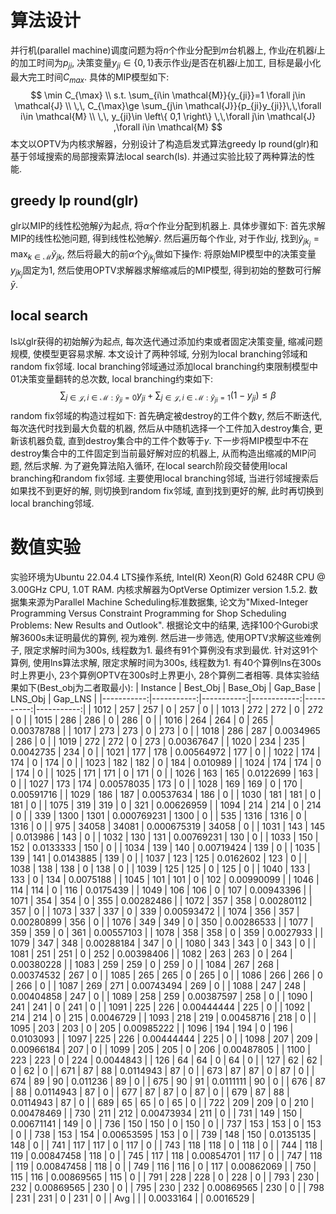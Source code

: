 # 算法设计
并行机(parallel machine)调度问题为将$n$个作业分配到$m$台机器上, 作业$j$在机器$i$上的加工时间为$p_{ji}$, 决策变量$y_{ji} \in \{0,1\}$表示作业$j$是否在机器$i$上加工, 目标是最小化最大完工时间$C_{max}$. 具体的MIP模型如下:
$$
\min  C_{\max}
\\
s.t. \sum_{i\in \mathcal{M}}{y_{ji}}=1 \forall j\in \mathcal{J}
\\
\,\,     C_{\max}\ge \sum_{j\in \mathcal{J}}{p_{ji}y_{ji}}\,\,\forall i\in \mathcal{M}
\\
\,\,    y_{ji}\in \left\{ 0,1 \right\} \,\,\forall j\in \mathcal{J} ,\forall i\in \mathcal{M}
$$
本文以OPTV为内核求解器，分别设计了构造启发式算法greedy lp round(glr)和基于邻域搜索的局部搜索算法local search(ls). 并通过实验比较了两种算法的性能.
## greedy lp round(glr)
glr以MIP的线性松弛解$\tilde{y}$为起点, 将$\alpha$个作业分配到机器上. 具体步骤如下: 首先求解MIP的线性松弛问题, 得到线性松弛解$\tilde{y}$. 然后遍历每个作业, 对于作业$j$, 找到$\tilde{y}_{jk_j}=\max_{k\in \mathcal{M}} \tilde{y}_{jk}$,
然后将最大的前$\alpha$个$\tilde{y}_{jk_j}$做如下操作: 将原始MIP模型中的决策变量$y_{jk_j}$固定为1, 然后使用OPTV求解器求解缩减后的MIP模型, 得到初始的整数可行解$\bar{y}$.
## local search
ls以glr获得的初始解$\bar{y}$为起点, 每次迭代通过添加约束或者固定决策变量, 缩减问题规模, 使模型更容易求解. 本文设计了两种邻域, 分别为local branching邻域和random fix邻域. local branching邻域通过添加local branching约束限制模型中01决策变量翻转的总次数, local branching约束如下:
$$
\sum_{j\in \mathcal{J} ,i\in \mathcal{M} :\bar{y}_{ji}=0}{y_{ji}}+\sum_{j\in \mathcal{J} ,i\in \mathcal{M} :\bar{y}_{ji}=1}{\left( 1-y_{ji} \right)}\le \beta
$$
random fix邻域的构造过程如下: 首先确定被destroy的工件个数$\gamma$, 然后不断迭代, 每次迭代时找到最大负载的机器, 然后从中随机选择一个工件加入destroy集合, 更新该机器负载, 直到destroy集合中的工件个数等于$\gamma$. 下一步将MIP模型中不在destroy集合中的工件固定到当前最好解对应的机器上, 从而构造出缩减的MIP问题, 然后求解.
为了避免算法陷入循环, 在local search阶段交替使用local branching和random fix邻域. 主要使用local branching邻域, 当进行邻域搜索后如果找不到更好的解, 则切换到random fix邻域, 直到找到更好的解, 此时再切换到local branching邻域.
# 数值实验
实验环境为Ubuntu 22.04.4 LTS操作系统, Intel(R) Xeon(R) Gold 6248R CPU @ 3.00GHz CPU, 1.0T RAM. 内核求解器为OptVerse Optimizer version 1.5.2. 数据集来源为Parallel Machine Scheduling标准数据集, 论文为"Mixed-Integer Programming Versus Constraint Programming for Shop Scheduling Problems: New Results and Outlook".
根据论文中的结果, 选择100个Gurobi求解3600s未证明最优的算例, 视为难例. 然后进一步筛选, 使用OPTV求解这些难例子, 限定求解时间为300s, 线程数为1. 最终有91个算例没有求到最优. 针对这91个算例, 使用lns算法求解, 限定求解时间为300s, 线程数为1. 有40个算例lns在300s时上界更小, 23个算例OPTV在300s时上界更小, 28个算例二者相等.
具体实验结果如下(Best_obj为二者取最小):
|   Instance |   Best_Obj |   Base_Obj |    Gap_Base |   LNS_Obj |    Gap_LNS |
|-----------:|-----------:|-----------:|------------:|----------:|-----------:|
|       1012 |        257 |        257 | 0           |       257 | 0          |
|       1013 |        272 |        272 | 0           |       272 | 0          |
|       1015 |        286 |        286 | 0           |       286 | 0          |
|       1016 |        264 |        264 | 0           |       265 | 0.00378788 |
|       1017 |        273 |        273 | 0           |       273 | 0          |
|       1018 |        286 |        287 | 0.0034965   |       286 | 0          |
|       1019 |        272 |        272 | 0           |       273 | 0.00367647 |
|       1020 |        234 |        235 | 0.0042735   |       234 | 0          |
|       1021 |        177 |        178 | 0.00564972  |       177 | 0          |
|       1022 |        174 |        174 | 0           |       174 | 0          |
|       1023 |        182 |        182 | 0           |       184 | 0.010989   |
|       1024 |        174 |        174 | 0           |       174 | 0          |
|       1025 |        171 |        171 | 0           |       171 | 0          |
|       1026 |        163 |        165 | 0.0122699   |       163 | 0          |
|       1027 |        173 |        174 | 0.00578035  |       173 | 0          |
|       1028 |        169 |        169 | 0           |       170 | 0.00591716 |
|       1029 |        186 |        187 | 0.00537634  |       186 | 0          |
|       1030 |        181 |        181 | 0           |       181 | 0          |
|       1075 |        319 |        319 | 0           |       321 | 0.00626959 |
|       1094 |        214 |        214 | 0           |       214 | 0          |
|        339 |       1300 |       1301 | 0.000769231 |      1300 | 0          |
|        535 |       1316 |       1316 | 0           |      1316 | 0          |
|        975 |      34058 |      34081 | 0.000675319 |     34058 | 0          |
|       1031 |        143 |        145 | 0.013986    |       143 | 0          |
|       1032 |        130 |        131 | 0.00769231  |       130 | 0          |
|       1033 |        150 |        152 | 0.0133333   |       150 | 0          |
|       1034 |        139 |        140 | 0.00719424  |       139 | 0          |
|       1035 |        139 |        141 | 0.0143885   |       139 | 0          |
|       1037 |        123 |        125 | 0.0162602   |       123 | 0          |
|       1038 |        138 |        138 | 0           |       138 | 0          |
|       1039 |        125 |        125 | 0           |       125 | 0          |
|       1040 |        133 |        133 | 0           |       134 | 0.0075188  |
|       1045 |        101 |        101 | 0           |       102 | 0.00990099 |
|       1046 |        114 |        114 | 0           |       116 | 0.0175439  |
|       1049 |        106 |        106 | 0           |       107 | 0.00943396 |
|       1071 |        354 |        354 | 0           |       355 | 0.00282486 |
|       1072 |        357 |        358 | 0.00280112  |       357 | 0          |
|       1073 |        337 |        337 | 0           |       339 | 0.00593472 |
|       1074 |        356 |        357 | 0.00280899  |       356 | 0          |
|       1076 |        349 |        349 | 0           |       350 | 0.00286533 |
|       1077 |        359 |        359 | 0           |       361 | 0.00557103 |
|       1078 |        358 |        358 | 0           |       359 | 0.0027933  |
|       1079 |        347 |        348 | 0.00288184  |       347 | 0          |
|       1080 |        343 |        343 | 0           |       343 | 0          |
|       1081 |        251 |        251 | 0           |       252 | 0.00398406 |
|       1082 |        263 |        263 | 0           |       264 | 0.00380228 |
|       1083 |        259 |        259 | 0           |       259 | 0          |
|       1084 |        267 |        268 | 0.00374532  |       267 | 0          |
|       1085 |        265 |        265 | 0           |       265 | 0          |
|       1086 |        266 |        266 | 0           |       266 | 0          |
|       1087 |        269 |        271 | 0.00743494  |       269 | 0          |
|       1088 |        247 |        248 | 0.00404858  |       247 | 0          |
|       1089 |        258 |        259 | 0.00387597  |       258 | 0          |
|       1090 |        241 |        241 | 0           |       241 | 0          |
|       1091 |        225 |        226 | 0.00444444  |       225 | 0          |
|       1092 |        214 |        214 | 0           |       215 | 0.0046729  |
|       1093 |        218 |        219 | 0.00458716  |       218 | 0          |
|       1095 |        203 |        203 | 0           |       205 | 0.00985222 |
|       1096 |        194 |        194 | 0           |       196 | 0.0103093  |
|       1097 |        225 |        226 | 0.00444444  |       225 | 0          |
|       1098 |        207 |        209 | 0.00966184  |       207 | 0          |
|       1099 |        205 |        205 | 0           |       206 | 0.00487805 |
|       1100 |        223 |        223 | 0           |       224 | 0.0044843  |
|        126 |         64 |         64 | 0           |        64 | 0          |
|        127 |         62 |         62 | 0           |        62 | 0          |
|        671 |         87 |         88 | 0.0114943   |        87 | 0          |
|        673 |         87 |         87 | 0           |        87 | 0          |
|        674 |         89 |         90 | 0.011236    |        89 | 0          |
|        675 |         90 |         91 | 0.0111111   |        90 | 0          |
|        676 |         87 |         88 | 0.0114943   |        87 | 0          |
|        677 |         87 |         87 | 0           |        87 | 0          |
|        679 |         87 |         88 | 0.0114943   |        87 | 0          |
|        689 |         65 |         65 | 0           |        65 | 0          |
|        722 |        209 |        209 | 0           |       210 | 0.00478469 |
|        730 |        211 |        212 | 0.00473934  |       211 | 0          |
|        731 |        149 |        150 | 0.00671141  |       149 | 0          |
|        736 |        150 |        150 | 0           |       150 | 0          |
|        737 |        153 |        153 | 0           |       153 | 0          |
|        738 |        153 |        154 | 0.00653595  |       153 | 0          |
|        739 |        148 |        150 | 0.0135135   |       148 | 0          |
|        741 |        117 |        117 | 0           |       117 | 0          |
|        743 |        118 |        118 | 0           |       118 | 0          |
|        744 |        118 |        119 | 0.00847458  |       118 | 0          |
|        745 |        117 |        118 | 0.00854701  |       117 | 0          |
|        747 |        118 |        119 | 0.00847458  |       118 | 0          |
|        749 |        116 |        116 | 0           |       117 | 0.00862069 |
|        750 |        115 |        116 | 0.00869565  |       115 | 0          |
|        791 |        228 |        228 | 0           |       228 | 0          |
|        793 |        230 |        232 | 0.00869565  |       230 | 0          |
|        795 |        230 |        232 | 0.00869565  |       230 | 0          |
|        798 |        231 |        231 | 0           |       231 | 0          |
|        Avg |            |            | 0.0033164   |           | 0.0016529  |
